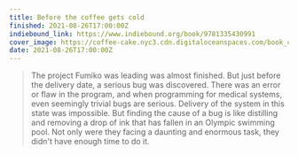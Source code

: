 ```yaml
---
title: Before the coffee gets cold
finished: 2021-08-26T17:00:00Z
indiebound_link: https://www.indiebound.org/book/9781335430991
cover_image: https://coffee-cake.nyc3.cdn.digitaloceanspaces.com/book_covers/2021/before-the-coffee-gets-cold.jpg
date: 2021-08-26T17:00:00Z
---
```

> The project Fumiko was leading was almost finished. But just before the delivery date, a serious bug was discovered. There was an error or flaw in the program, and when programming for medical systems, even seemingly trivial bugs are serious. Delivery of the system in this state was impossible. But finding the cause of a bug is like distilling and removing a drop of ink that has fallen in an Olympic swimming pool. Not only were they facing a daunting and enormous task, they didn't have enough time to do it.